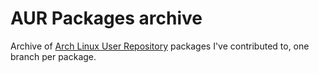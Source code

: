 # AUR Packages archive
Archive of [Arch Linux User Repository](https://aur.archlinux.org/) packages I've contributed to, one branch per package.
